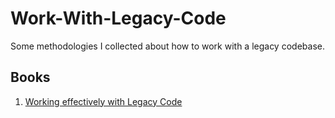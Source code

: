# Work-With-Legacy-Code

Some methodologies I collected about how to work with a legacy codebase.

## Books

1. [Working effectively with Legacy Code](https://www.amazon.com/dp/B005OYHF0A/ref=dp_kinw_strp_1)
